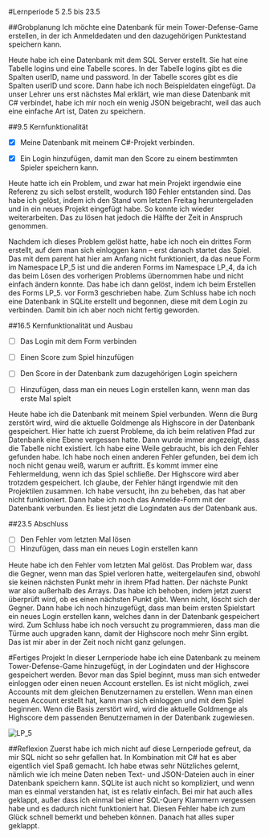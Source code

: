 #Lernperiode 5
2.5 bis 23.5

##Grobplanung
Ich möchte eine Datenbank für mein Tower-Defense-Game erstellen, in der ich Anmeldedaten und den dazugehörigen Punktestand speichern kann.

Heute habe ich eine Datenbank mit dem SQL Server erstellt. Sie hat eine Tabelle logins und eine Tabelle scores. In der Tabelle logins gibt es die Spalten userID, name und password. In der Tabelle scores gibt es die Spalten userID und score. Dann habe ich noch Beispieldaten eingefügt. Da unser Lehrer uns erst nächstes Mal erklärt, wie man diese Datenbank mit C# verbindet, habe ich mir noch ein wenig JSON beigebracht, weil das auch eine einfache Art ist, Daten zu speichern.

##9.5 Kernfunktionalität
- [x] Meine Datenbank mit meinem C#-Projekt verbinden.
- [x]  Ein Login hinzufügen, damit man den Score zu einem bestimmten Spieler speichern kann.


Heute hatte ich ein Problem, und zwar hat mein Projekt irgendwie eine Referenz zu sich selbst erstellt, wodurch 180 Fehler entstanden sind. Das habe ich gelöst, indem ich den Stand vom letzten Freitag heruntergeladen und in ein neues Projekt eingefügt habe. So konnte ich wieder weiterarbeiten. Das zu lösen hat jedoch die Hälfte der Zeit in Anspruch genommen.

Nachdem ich dieses Problem gelöst hatte, habe ich noch ein drittes Form erstellt, auf dem man sich einloggen kann – erst danach startet das Spiel. Das mit dem parent hat hier am Anfang nicht funktioniert, da das neue Form im Namespace LP_5 ist und die anderen Forms im Namespace LP_4, da ich das beim Lösen des vorherigen Problems übernommen habe und nicht einfach ändern konnte. Das habe ich dann gelöst, indem ich beim Erstellen des Forms LP_5. vor Form3 geschrieben habe. Zum Schluss habe ich noch eine Datenbank in SQLite erstellt und begonnen, diese mit dem Login zu verbinden. Damit bin ich aber noch nicht fertig geworden.

##16.5 Kernfunktionalität und Ausbau
- [ ] Das Login mit dem Form verbinden
- [ ] Einen Score zum Spiel hinzufügen
- [ ] Den Score in der Datenbank zum dazugehörigen Login speichern
- [ ] Hinzufügen, dass man ein neues Login erstellen kann, wenn man das erste Mal spielt


Heute habe ich die Datenbank mit meinem Spiel verbunden. Wenn die Burg zerstört wird, wird die aktuelle Goldmenge als Highscore in der Datenbank gespeichert.
Hier hatte ich zuerst Probleme, da ich beim relativen Pfad zur Datenbank eine Ebene vergessen hatte. Dann wurde immer angezeigt, dass die Tabelle nicht existiert. Ich habe eine Weile gebraucht, bis ich den Fehler gefunden habe.
Ich habe noch einen anderen Fehler gefunden, bei dem ich noch nicht genau weiß, warum er auftritt. Es kommt immer eine Fehlermeldung, wenn ich das Spiel schließe. Der Highscore wird aber trotzdem gespeichert. Ich glaube, der Fehler hängt irgendwie mit den Projektilen zusammen. Ich habe versucht, ihn zu beheben, das hat aber nicht funktioniert.
Dann habe ich noch das Anmelde-Form mit der Datenbank verbunden. Es liest jetzt die Logindaten aus der Datenbank aus.

##23.5 Abschluss
- [ ] Den Fehler vom letzten Mal lösen
- [ ]  Hinzufügen, dass man ein neues Login erstellen kann

Heute habe ich den Fehler vom letzten Mal gelöst. Das Problem war, dass die Gegner, wenn man das Spiel verloren hatte, weitergelaufen sind, obwohl sie keinen nächsten Punkt mehr in ihrem Pfad hatten. Der nächste Punkt war also außerhalb des Arrays. Das habe ich behoben, indem jetzt zuerst überprüft wird, ob es einen nächsten Punkt gibt. Wenn nicht, löscht sich der Gegner.
Dann habe ich noch hinzugefügt, dass man beim ersten Spielstart ein neues Login erstellen kann, welches dann in der Datenbank gespeichert wird.
Zum Schluss habe ich noch versucht zu programmieren, dass man die Türme auch upgraden kann, damit der Highscore noch mehr Sinn ergibt. Das ist mir aber in der Zeit noch nicht ganz gelungen.

#Fertiges Projekt
In dieser Lernperiode habe ich eine Datenbank zu meinem Tower-Defense-Game hinzugefügt, in der Logindaten und der Highscore gespeichert werden. Bevor man das Spiel beginnt, muss man sich entweder einloggen oder einen neuen Account erstellen. Es ist nicht möglich, zwei Accounts mit dem gleichen Benutzernamen zu erstellen. Wenn man einen neuen Account erstellt hat, kann man sich einloggen und mit dem Spiel beginnen. Wenn die Basis zerstört wird, wird die aktuelle Goldmenge als Highscore dem passenden Benutzernamen in der Datenbank zugewiesen.

![LP_5](https://github.com/user-attachments/assets/822008dc-26ac-4450-87bb-7b16eb0e5089)


##Reflexion
Zuerst habe ich mich nicht auf diese Lernperiode gefreut, da mir SQL nicht so sehr gefallen hat. In Kombination mit C# hat es aber eigentlich viel Spaß gemacht. Ich habe etwas sehr Nützliches gelernt, nämlich wie ich meine Daten neben Text- und JSON-Dateien auch in einer Datenbank speichern kann. SQLite ist auch nicht so kompliziert, und wenn man es einmal verstanden hat, ist es relativ einfach.
Bei mir hat auch alles geklappt, außer dass ich einmal bei einer SQL-Query Klammern vergessen habe und es dadurch nicht funktioniert hat. Diesen Fehler habe ich zum Glück schnell bemerkt und beheben können. Danach hat alles super geklappt.
